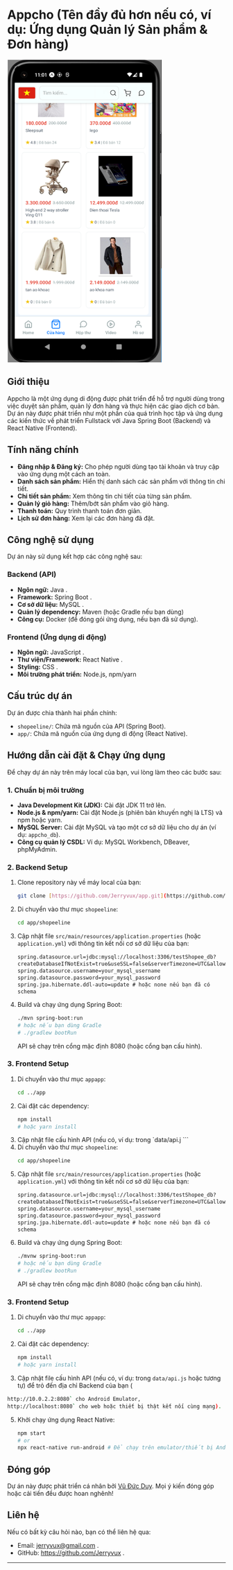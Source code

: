 # Appcho (Tên đầy đủ hơn nếu có, ví dụ: Ứng dụng Quản lý Sản phẩm & Đơn hàng)

![Android Appcho Screenshot](https://github.com/Jerryvux/app/blob/main/src/assets/Images/appcho.png)

## Giới thiệu

Appcho là một ứng dụng di động được phát triển để hỗ trợ người dùng trong việc duyệt sản phẩm, quản lý đơn hàng và thực hiện các giao dịch cơ bản. Dự án này được phát triển như một phần của quá trình học tập và ứng dụng các kiến thức về phát triển Fullstack với Java Spring Boot (Backend) và React Native (Frontend).

## Tính năng chính

* **Đăng nhập & Đăng ký:** Cho phép người dùng tạo tài khoản và truy cập vào ứng dụng một cách an toàn.
* **Danh sách sản phẩm:** Hiển thị danh sách các sản phẩm với thông tin chi tiết.
* **Chi tiết sản phẩm:** Xem thông tin chi tiết của từng sản phẩm.
* **Quản lý giỏ hàng:** Thêm/bớt sản phẩm vào giỏ hàng.
* **Thanh toán:** Quy trình thanh toán đơn giản.
* **Lịch sử đơn hàng:** Xem lại các đơn hàng đã đặt.

## Công nghệ sử dụng

Dự án này sử dụng kết hợp các công nghệ sau:

### Backend (API)

* **Ngôn ngữ:** Java .
* **Framework:** Spring Boot .
* **Cơ sở dữ liệu:** MySQL .
* **Quản lý dependency:** Maven (hoặc Gradle nếu bạn dùng)
* **Công cụ:** Docker (để đóng gói ứng dụng, nếu bạn đã sử dụng).

### Frontend (Ứng dụng di động)

* **Ngôn ngữ:** JavaScript .
* **Thư viện/Framework:** React Native .
* **Styling:** CSS .
* **Môi trường phát triển:** Node.js, npm/yarn

## Cấu trúc dự án

Dự án được chia thành hai phần chính:
* `shopeeline/`: Chứa mã nguồn của API (Spring Boot).
* `app/`: Chứa mã nguồn của ứng dụng di động (React Native).

## Hướng dẫn cài đặt & Chạy ứng dụng

Để chạy dự án này trên máy local của bạn, vui lòng làm theo các bước sau:

### 1. Chuẩn bị môi trường

* **Java Development Kit (JDK):** Cài đặt JDK 11 trở lên.
* **Node.js & npm/yarn:** Cài đặt Node.js (phiên bản khuyến nghị là LTS) và npm hoặc yarn.
* **MySQL Server:** Cài đặt MySQL và tạo một cơ sở dữ liệu cho dự án (ví dụ: `appcho_db`).
* **Công cụ quản lý CSDL:** Ví dụ: MySQL Workbench, DBeaver, phpMyAdmin.

### 2. Backend Setup

1.  Clone repository này về máy local của bạn:
    ```bash
    git clone [https://github.com/Jerryvux/app.git](https://github.com/Jerryvux/app.git)
    ```
2.  Di chuyển vào thư mục `shopeeline`:
    ```bash
    cd app/shopeeline
    ```
3.  Cập nhật file `src/main/resources/application.properties` (hoặc `application.yml`) với thông tin kết nối cơ sở dữ liệu của bạn:
    ```properties
    spring.datasource.url=jdbc:mysql://localhost:3306/testShopee_db?createDatabaseIfNotExist=true&useSSL=false&serverTimezone=UTC&allowPublicKeyRetrieval=true
    spring.datasource.username=your_mysql_username
    spring.datasource.password=your_mysql_password
    spring.jpa.hibernate.ddl-auto=update # hoặc none nếu bạn đã có schema
    ```
4.  Build và chạy ứng dụng Spring Boot:
    ```bash
    ./mvn spring-boot:run
    # hoặc nếu bạn dùng Gradle
    # ./gradlew bootRun
    ```
    API sẽ chạy trên cổng mặc định 8080 (hoặc cổng bạn cấu hình).

### 3. Frontend Setup

1.  Di chuyển vào thư mục `appapp`:
    ```bash
    cd ../app
    ```
2.  Cài đặt các dependency:
    ```bash
    npm install
    # hoặc yarn install
    ```
3.  Cập nhật file cấu hình API (nếu có, ví dụ: trong `data/api.j   ```
2.  Di chuyển vào thư mục `shopeeline`:
    ```bash
    cd app/shopeeline
    ```
3.  Cập nhật file `src/main/resources/application.properties` (hoặc `application.yml`) với thông tin kết nối cơ sở dữ liệu của bạn:
    ```properties
    spring.datasource.url=jdbc:mysql://localhost:3306/testShopee_db?createDatabaseIfNotExist=true&useSSL=false&serverTimezone=UTC&allowPublicKeyRetrieval=true
    spring.datasource.username=your_mysql_username
    spring.datasource.password=your_mysql_password
    spring.jpa.hibernate.ddl-auto=update # hoặc none nếu bạn đã có schema
    ```
4.  Build và chạy ứng dụng Spring Boot:
    ```bash
    ./mvnw spring-boot:run
    # hoặc nếu bạn dùng Gradle
    # ./gradlew bootRun
    ```
    API sẽ chạy trên cổng mặc định 8080 (hoặc cổng bạn cấu hình).

### 3. Frontend Setup

1.  Di chuyển vào thư mục `appapp`:
    ```bash
    cd ../app
    ```
2.  Cài đặt các dependency:
    ```bash
    npm install
    # hoặc yarn install
    ```
3.  Cập nhật file cấu hình API (nếu có, ví dụ: trong `data/api.js` hoặc tương tự) để trỏ đến địa chỉ Backend của bạn (
   ```bash
   http://10.0.2.2:8080` cho Android Emulator,
   http://localhost:8080` cho web hoặc thiết bị thật kết nối cùng mạng).
   ```
5.  Khởi chạy ứng dụng React Native:
    ```bash
    npm start
    # or
    npx react-native run-android # Để chạy trên emulator/thiết bị Android
## Đóng góp

Dự án này được phát triển cá nhân bởi [Vũ Đức Duy](https://github.com/Jerryvux). Mọi ý kiến đóng góp hoặc cải tiến đều được hoan nghênh!

## Liên hệ

Nếu có bất kỳ câu hỏi nào, bạn có thể liên hệ qua:
* Email: jerryvux@gmail.com .
* GitHub: https://github.com/Jerryvux .

---
